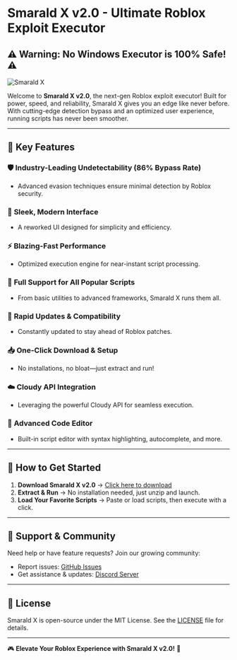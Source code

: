 # Smarald X v2.0 - Ultimate Roblox Exploit Executor

## ⚠️ **Warning: No Windows Executor is 100% Safe!** ⚠️

![Smarald X](https://github.com/user-attachments/assets/eee0748c-5e05-4c6a-9643-0c1937f55036)

Welcome to **Smarald X v2.0**, the next-gen Roblox exploit executor! Built for power, speed, and reliability, Smarald X gives you an edge like never before. With cutting-edge detection bypass and an optimized user experience, running scripts has never been smoother.

---

## 🌟 **Key Features**

### 🛡 **Industry-Leading Undetectability (86% Bypass Rate)**
- Advanced evasion techniques ensure minimal detection by Roblox security.

### 🎨 **Sleek, Modern Interface**
- A reworked UI designed for simplicity and efficiency.

### ⚡ **Blazing-Fast Performance**
- Optimized execution engine for near-instant script processing.

### 📜 **Full Support for All Popular Scripts**
- From basic utilities to advanced frameworks, Smarald X runs them all.

### 🔄 **Rapid Updates & Compatibility**
- Constantly updated to stay ahead of Roblox patches.

### 📥 **One-Click Download & Setup**
- No installations, no bloat—just extract and run!

### ☁️ **Cloudy API Integration**
- Leveraging the powerful Cloudy API for seamless execution.

### 📝 **Advanced Code Editor**
- Built-in script editor with syntax highlighting, autocomplete, and more.

---

## 🚀 **How to Get Started**

1. **Download Smarald X v2.0** → [Click here to download](https://github.com/FoarteBine/SmaraldX/releases)
2. **Extract & Run** → No installation needed, just unzip and launch.
3. **Load Your Favorite Scripts** → Paste or load scripts, then execute with a click.

---

## 🔧 **Support & Community**

Need help or have feature requests? Join our growing community:
- Report issues: [GitHub Issues](https://github.com/FoarteBine/SmaraldX/issues)
- Get assistance & updates: [Discord Server](https://discord.gg/your-server)

---

## 📜 **License**

Smarald X is open-source under the MIT License. See the [LICENSE](LICENSE) file for details.

---

🎮 **Elevate Your Roblox Experience with Smarald X v2.0!** 🚀
